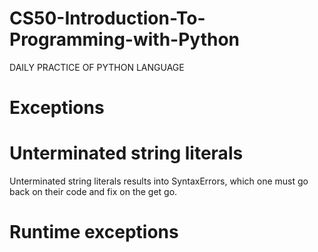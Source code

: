 # CS50-Introduction-To-Programming-with-Python
DAILY PRACTICE OF PYTHON LANGUAGE

# Exceptions 

# Unterminated string literals
Unterminated string literals results into SyntaxErrors, which one must go back on their code and fix on the get go.

# Runtime exceptions



